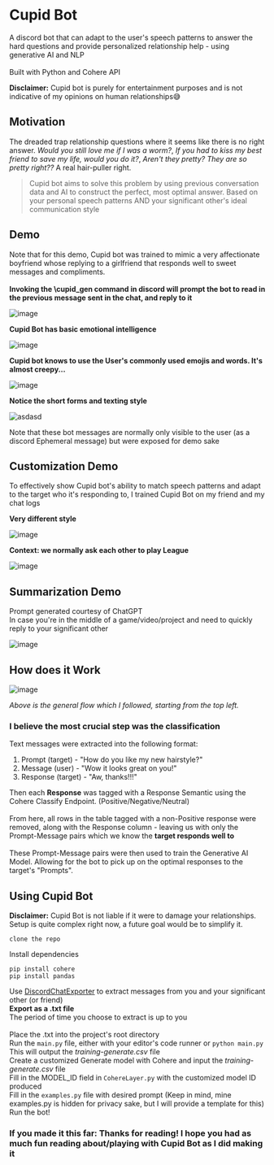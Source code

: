 # Cupid Bot
A discord bot that can adapt to the user's speech patterns to answer the hard questions and provide personalized relationship help - using generative AI and NLP\
\
Built with Python and Cohere API

**Disclaimer:** Cupid bot is purely for entertainment purposes and is not indicative of my opinions on human relationships😅 
## Motivation
The dreaded trap relationship questions where it seems like there is no right answer. *Would you still love me if I was a worm?*, *If you had to kiss my best friend to save my life, would you do it?*, *Aren't they pretty? They are so pretty right??* A real hair-puller right.
> Cupid bot aims to solve this problem by using previous conversation data and AI to construct the perfect, most optimal answer. Based on your personal speech patterns AND your significant other's ideal communication style

## Demo
Note that for this demo, Cupid bot was trained to mimic a very affectionate boyfriend whose replying to a girlfriend that responds well to sweet messages and compliments.\
\
**Invoking the \cupid_gen command in discord will prompt the bot to read in the previous message sent in the chat, and reply to it**

![image](https://github.com/derronli/cupid-bot/assets/104483680/1a0279ec-28e4-4e1c-bfa4-10144d501d09)

**Cupid Bot has basic emotional intelligence**  

![image](https://github.com/derronli/cupid-bot/assets/104483680/70dd753c-d821-4842-94c3-2c1ab29b6eba)

**Cupid bot knows to use the User's commonly used emojis and words. It's almost creepy...**

![image](https://github.com/derronli/cupid-bot/assets/104483680/73510af4-e871-4679-a573-c653a33d15cb)


**Notice the short forms and texting style**

![asdasd](https://github.com/derronli/cupid-bot/assets/104483680/c4c13ab5-1da2-49bc-b1f3-03e6e0edc31f)

Note that these bot messages are normally only visible to the user (as a discord Ephemeral message) but were exposed for demo sake

## Customization Demo
To effectively show Cupid bot's ability to match speech patterns and adapt to the target who it's responding to, I trained Cupid Bot on my friend and my chat logs

**Very different style**

![image](https://github.com/derronli/cupid-bot/assets/104483680/ef031264-7c36-4bcc-bb78-fcbb2124a9c2)

**Context: we normally ask each other to play League**

![image](https://github.com/derronli/cupid-bot/assets/104483680/27e6bb8d-485f-4955-86fd-495b9042778e)

## Summarization Demo
Prompt generated courtesy of ChatGPT\
In case you're in the middle of a game/video/project and need to quickly reply to your significant other

![image](https://github.com/derronli/cupid-bot/assets/104483680/11975ca4-c577-4739-996d-51129e3d8a87)

## How does it Work

![image](https://github.com/derronli/cupid-bot/assets/104483680/fdb07a27-94af-4c20-832e-4f80fbdb89d0)

*Above is the general flow which I followed, starting from the top left.*
### I believe the most crucial step was the classification
Text messages were extracted into the following format:
1. Prompt (target) - "How do you like my new hairstyle?"
2. Message (user) - "Wow it looks great on you!"
3. Response (target) - "Aw, thanks!!!"

Then each **Response** was tagged with a Response Semantic using the Cohere Classify Endpoint. (Positive/Negative/Neutral)\
\
From here, all rows in the table tagged with a non-Positive response were removed, along with the Response column - leaving us with only the Prompt-Message pairs which we know the **target responds well to**\
\
These Prompt-Message pairs were then used to train the Generative AI Model. Allowing for the bot to pick up on the optimal responses to the target's "Prompts".

## Using Cupid Bot
**Disclaimer:** Cupid Bot is not liable if it were to damage your relationships.\
Setup is quite complex right now, a future goal would be to simplify it.

`clone the repo`

Install dependencies
```
pip install cohere
pip install pandas
```

Use [DiscordChatExporter](https://github.com/Tyrrrz/DiscordChatExporter) to extract messages from you and your significant other (or friend)\
**Export as a .txt file**\
The period of time you choose to extract is up to you\
\
Place the .txt into the project's root directory\
Run the `main.py` file, either with your editor's code runner or `python main.py`\
This will output the *training-generate.csv* file\
Create a customized Generate model with Cohere and input the *training-generate.csv* file\
Fill in the MODEL_ID field in `CohereLayer.py` with the customized model ID produced\
Fill in the `examples.py` file with desired prompt (Keep in mind, mine examples.py is hidden for privacy sake, but I will provide a template for this)\
Run the bot!

### If you made it this far: Thanks for reading! I hope you had as much fun reading about/playing with Cupid Bot as I did making it
